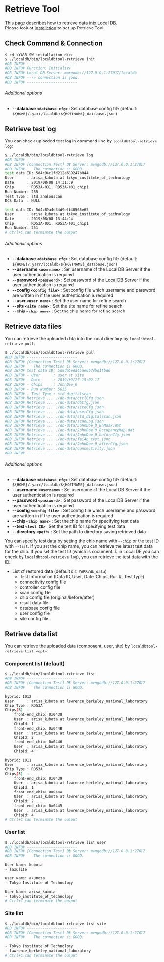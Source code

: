 # Retrieve Tool

This page describes how to retrieve data into Local DB.<br>
Please look at [Installation](install.md) to set-up Retrieve Tool.

## Check Command & Connection

```bash
$ cd <YARR SW installation dir>
$ ./localdb/bin/localdbtool-retrieve init
#DB INFO# -----------------------
#DB INFO# Function: Initialize
#DB INFO# Local DB Server: mongodb://127.0.0.1:27017/localdb
#DB INFO# ---> connection is good.
#DB INFO# -----------------------
```

###### Additional options

- **--database ``<database cfg>``** : Set database config file (default: `${HOME}/.yarr/localdb/${HOSTNAME}_database.json`)

## Retrieve test log

You can check uploaded test log in command line by `localdbtool-retrieve log`:

```bash
$ ./localdb/bin/localdbtool-retrieve log 
#DB INFO# -----------------------
#DB INFO# [Connection Test] DB Server: mongodb://127.0.0.1:27017
#DB INFO#    The connection is GOOD.
test data ID: 5d4c94c1fd212a639247b044 
User      : arisa_kubota at tokyo_institute_of_technology
Date      : 2019/08/08 14:31:39
Chip      : RD53A-001, RD53A-001_chip1
Run Number: 255
Test Type : std_analogscan
DCS Data  : NULL

test data ID: 5d4c89a4e34d9efb40565e65 
User      : arisa_kubota at tokyo_institute_of_technology
Date      : 2019/08/08 13:44:14
Chip      : RD53A-001, RD53A-001_chip1
Run Number: 251
# Ctrl+C can terminate the output
```

###### Additional options

- **--database ``<database cfg>``** : Set database config file (default: `${HOME}/.yarr/localdb/${HOSTNAME}_database.json`)
- **--username ``<username>``** : Set username of the Local DB Server if the user authentication is required 
- **--password ``<password>``** : Set password of the Local DB Server if the user authentication is required 
- **--config ``<config file>``** : Set config file which username and password are written in if the user authentication is required
- **--user ``<user name>``** : Set the user name for refine search
- **--site ``<site name>``** : Set the site name for refine search
- **--chip ``<chip name>``** : Set the chip name for refine search

## Retrieve data files

You can retrieve the uploaded data into the local directory by `localdbtool-retrieve pull`:
 
```bash
$ ./localdb/bin/localdbtool-retrieve pull
#DB INFO# -----------------------
#DB INFO# [Connection Test] DB Server: mongodb://127.0.0.1:27017
#DB INFO#    The connection is GOOD.
#DB INFO# test data ID: 5d8da5eda45ae057dbd1fbd6 
#DB INFO# - User      : user at site
#DB INFO# - Date      : 2019/09/27 15:02:17
#DB INFO# - Chips     : JohnDoe_0
#DB INFO# - Run Number: 5635
#DB INFO# - Test Type : std_digitalscan
#DB INFO# Retrieve ... ./db-data/ctrlCfg.json
#DB INFO# Retrieve ... ./db-data/dbCfg.json
#DB INFO# Retrieve ... ./db-data/siteCfg.json
#DB INFO# Retrieve ... ./db-data/userCfg.json
#DB INFO# Retrieve ... ./db-data/std_digitalscan.json
#DB INFO# Retrieve ... ./db-data/scanLog.json
#DB INFO# Retrieve ... ./db-data/JohnDoe_0_EnMask.dat
#DB INFO# Retrieve ... ./db-data/JohnDoe_0_OccupancyMap.dat
#DB INFO# Retrieve ... ./db-data/JohnDoe_0_beforeCfg.json
#DB INFO# Retrieve ... ./db-data/fei4b_test.json
#DB INFO# Retrieve ... ./db-data/JohnDoe_0_afterCfg.json
#DB INFO# Retrieve ... ./db-data/connectivity.json
#DB INFO# -----------------------
```

###### Additional options

- **--database ``<database cfg>``** : Set database config file (default: `${HOME}/.yarr/localdb/${HOSTNAME}_database.json`)
- **--username ``<username>``** : Set username of the Local DB Server if the user authentication is required 
- **--password ``<password>``** : Set password of the Local DB Server if the user authentication is required 
- **--config ``<config file>``** : Set config file which username and password are written in if the user authentication is required
- **--chip ``<chip name>``** : Set the chip name for specifying test data
- **--test ``<test ID>``** : Set the test ID for specifying test data
- **--directory ``<path>``** : Set the path to directory saving retrieved data

You can specify test data by setting the chip name with `--chip` or the test ID with `--test`.
If you set the chip name, you can retrieve the latest test data for the chip.
If you set the test ID (which is document ID in Local DB you can check by `localdbtool-retrieve log`), you can retrieve the test data with the ID.

* List of restored data (default dir: `YARR/db_data`)
    * Test Information (Data ID, User, Date, Chips, Run #, Test type) 
    * connectivity config file
    * controller config file
    * scan config file
    * chip config file (original/before/after)
    * result data file
    * database config file
    * user config file
    * site config file

## Retrieve data list

You can retrieve the uploaded data (component, user, site) by `localdbtool-retrieve list <opt>`: 
 
### Component list (default)

```bash
$ ./localdb/bin/localdbtool-retrieve list 
#DB INFO# -----------------------
#DB INFO# [Connection Test] DB Server: mongodb://127.0.0.1:27017
#DB INFO#    The connection is GOOD.

hybrid: 1012 
User      : arisa_kubota at lawrence_berkeley_national_laboratory
Chip Type : RD53A
Chips(3)  :
    front-end_chip: 0x0438 
    User  : arisa_kubota at lawrence_berkeley_national_laboratory
    ChipId: 1
    front-end_chip: 0x044B 
    User  : arisa_kubota at lawrence_berkeley_national_laboratory
    ChipId: 2
    front-end_chip: 0x0446 
    User  : arisa_kubota at lawrence_berkeley_national_laboratory
    ChipId: 4

hybrid: 1011 
User      : arisa_kubota at lawrence_berkeley_national_laboratory
Chip Type : RD53A
Chips(3)  :
    front-end_chip: 0x0439 
    User  : arisa_kubota at lawrence_berkeley_national_laboratory
    ChipId: 1
    front-end_chip: 0x044A 
    User  : arisa_kubota at lawrence_berkeley_national_laboratory
    ChipId: 2
    front-end_chip: 0x0445 
    User  : arisa_kubota at lawrence_berkeley_national_laboratory
    ChipId: 4
# Ctrl+C can terminate the output
```


### User list

```bash
$ ./localdb/bin/localdbtool-retrieve list user
#DB INFO# -----------------------
#DB INFO# [Connection Test] DB Server: mongodb://127.0.0.1:27017
#DB INFO#    The connection is GOOD.

User Name: kubota
- lazulite

User Name: akubota
- Tokyo Institute of Technology

User Name: arisa_kubota
- tokyo_institute_of_technology
# Ctrl+C can terminate the output 
```

### Site list

```bash
$ ./localdb/bin/localdbtool-retrieve list site
#DB INFO# -----------------------
#DB INFO# [Connection Test] DB Server: mongodb://127.0.0.1:27017
#DB INFO#    The connection is GOOD.

- Tokyo Institute of Technology
- lawrence_berkeley_national_laboratory
# Ctrl+C can terminate the output
```
